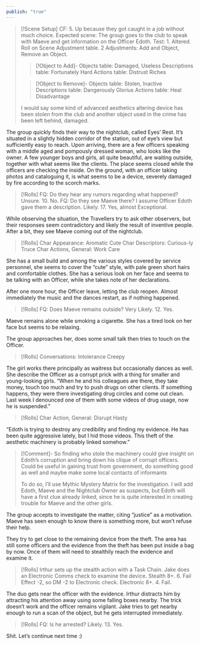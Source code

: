 ```yaml
---
publish: "true"
---
```


> [!Scene Setup]
> CF: 5. Up because they got caught in a job without much choice.
> Expected scene: The group goes to the club to speak with Maeve and get information on the Officer Edoth.
> Test: 1. Altered. Roll on Scene Adjustment table. 2 Adjustments: Add and Object, Remove an Object.
> > [!Object to Add]-
> >Objects table: Damaged, Useless
> >Descriptions table: Fortunately Hard
> >Actions table: Distrust Riches
> 
> >[!Object to Remove]-
> >Objects table: Stolen, Inactive
> >Descriptions table: Dangerously Glorius
> >Actions table: Heal Disadvantage
> 
> I would say some kind of advanced aesthetics altering device has been stolen from the club and another object used in the crime has been left behind, damaged.

The group quickly finds their way to the nightclub, called Eyes’  Rest. It’s situated in a slightly hidden corridor of the station, out of eye’s view but sufficiently easy to reach.
Upon arriving, there are a few officers speaking with a middle aged and pompously dressed woman, who looks like the owner. A few younger boys and girls, all quite beautiful, are waiting outside, together with what seems like the clients. The place seems closed while the officers are checking the inside.
On the ground, with an officer taking photos and cataloguing it, is what seems to be a device, severely damaged by fire according to the scorch marks. 

> [!Rolls]
> FQ: Do they hear any rumors regarding what happened? Unsure. 10. No.
> FQ: Do they see Maeve there? I assume Officer Edoth gave them a description. Likely. 17. Yes, almost Exceptional.

While observing the situation, the Travellers try to ask other observers, but their responses seem contradictory and likely the result of inventive people.
After a bit, they see Maeve coming out of the nightclub.

> [!Rolls]
> Char Appearance: Aromatic Cute
> Char Descriptors: Curious-ly Truce
> Char Actions, General: Work Care

She has a small build and among the various styles covered by service personnel, she seems to cover the “cute” style, with pale green short hairs and comfortable clothes.
She has a serious look on her face and seems to be talking with an Officer, while she takes note of her declarations.

After one more hour, the Officer leave, letting the club reopen.
Almost immediately the music and the dances restart, as if nothing happened.

> [!Rolls]
> FQ: Does Maeve remains outside? Very Likely. 12. Yes.
> 

Maeve remains alone while smoking a cigarette. She has a tired look on her face but seems to be relaxing.

The group approaches her, does some small talk then tries to touch on the Officer.

> [!Rolls]
> Conversations: Intolerance Creepy
> 

The girl works there principally as waitress but occasionally dances as well.
She describe the Officer as a corrupt prick with a thing for smaller and young-looking girls. 
“When he and his colleagues are there, they take money, touch too much and try to push drugs on other clients.
If something happens, they were there investigating drug circles and come out clean. Last week I denounced one of them with some videos of drug usage, now he is suspended.”

> [!Rolls]
> Char Action, General: Disrupt Hasty
> 

“Edoth is trying to destroy any credibility and finding my evidence. He has been quite aggressive lately, but I hid those videos. This theft of the aesthetic machinery is probably linked somehow.”

> [!Comment]-
> So finding who stole the machinery could give insight on Edoth’s corruption and bring down his clique of corrupt officers.
> Could be useful in gaining trust from government, do something good as well and maybe make some local contacts of informants
> 
> To do so, I’ll use Mythic Mystery Matrix for the investigation. I will add Edoth, Maeve and the Nightclub Owner as suspects, but Edoth will have a first clue already linked, since he is quite interested in creating trouble for Maeve and the other girls.


The group accepts to investigate the matter, citing “justice” as a motivation. Maeve has seen enough to know there is something more, but won’t refuse their help.

They try to get close to the remaining device from the theft. The area has still some officers and the evidence from the theft has been put inside a bag by now. Once of them will need to stealthily reach the evidence and examine it.

> [!Rolls]
> Irthur sets up the stealth action with a Task Chain.
> Jake does an Electronic Comms check to examine the device.
> Stealth 8+. 6. Fail Effect -2, so DM -2 to Electronic check.
> Electronic 8+. 4. Fail. 

The duo gets near the officer with the evidence. Irthur distracts him by attracting his attention away using some falling boxes nearby. The trick doesn’t work and the officer remains vigilant.
Jake tries to get nearby enough to run a scan of the object, but he gets interrupted immediately.

> [!Rolls]
> FQ: Is he arrested? Likely. 13. Yes.

Shit. Let’s continue next time :)
